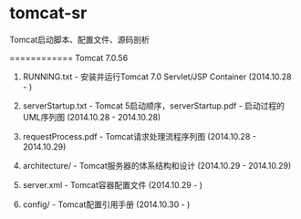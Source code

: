 tomcat-sr
=========

Tomcat启动脚本、配置文件、源码剖析

============
Tomcat 7.0.56

1. RUNNING.txt - 安装并运行Tomcat 7.0 Servlet/JSP Container
	(2014.10.28 - )

2. serverStartup.txt - Tomcat 5启动顺序，serverStartup.pdf - 启动过程的UML序列图
	(2014.10.28 - 2014.10.28)

3. requestProcess.pdf - Tomcat请求处理流程序列图
	(2014.10.28 - 2014.10.29)

4. architecture/ - Tomcat服务器的体系结构和设计
	(2014.10.29 - 2014.10.29)

5. server.xml - Tomcat容器配置文件
	(2014.10.29 - )

6. config/ - Tomcat配置引用手册
	(2014.10.30 - )

